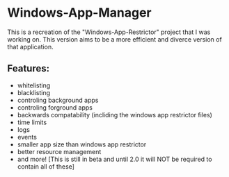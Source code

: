 # Windows-App-Manager
This is a recreation of the "Windows-App-Restrictor" project that I was working on. This version aims to be a more efficient and diverce version of that application.

## Features:
 - whitelisting
 - blacklisting
 - controling background apps
 - controling forground apps
 - backwards compatability (incliding the windows app restrictor files)
 - time limits
 - logs
 - events
 - smaller app size than windows app restrictor
 - better resource management
 - and more!
[This is still in beta and until 2.0 it will NOT be required to contain all of these]
